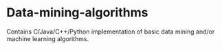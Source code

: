 # Data-mining-algorithms
Contains C/Java/C++/Python implementation of basic data mining and/or machine learning algorithms.
